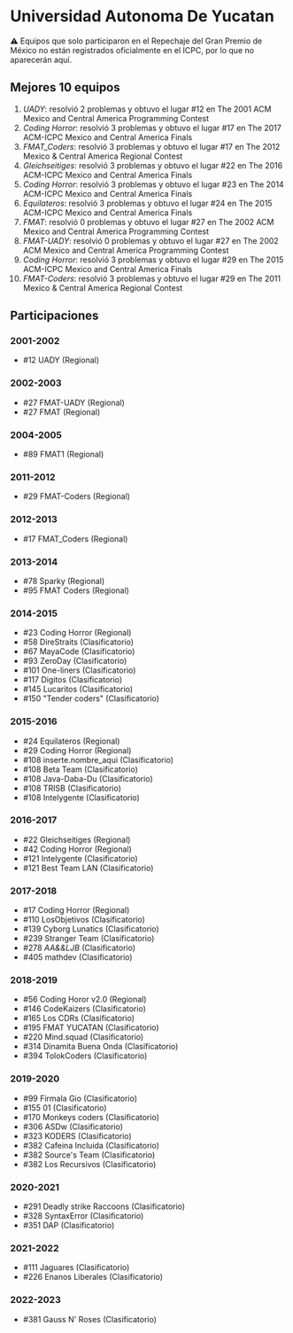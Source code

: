 # Universidad Autonoma De Yucatan

:warning: Equipos que solo participaron en el Repechaje del Gran Premio de México no están registrados oficialmente en el ICPC, por lo que no aparecerán aquí.

## Mejores 10 equipos

1. _UADY_: resolvió 2 problemas y obtuvo el lugar #12 en The 2001 ACM Mexico and Central America Programming Contest
1. _Coding Horror_: resolvió 3 problemas y obtuvo el lugar #17 en The 2017 ACM-ICPC Mexico and Central America Finals
1. _FMAT_Coders_: resolvió 3 problemas y obtuvo el lugar #17 en The 2012 Mexico & Central America Regional Contest
1. _Gleichseitiges_: resolvió 3 problemas y obtuvo el lugar #22 en The 2016 ACM-ICPC Mexico and Central America Finals
1. _Coding Horror_: resolvió 3 problemas y obtuvo el lugar #23 en The 2014 ACM-ICPC Mexico and Central America Finals
1. _Equilateros_: resolvió 3 problemas y obtuvo el lugar #24 en The 2015 ACM-ICPC Mexico and Central America Finals
1. _FMAT_: resolvió 0 problemas y obtuvo el lugar #27 en The 2002 ACM Mexico and Central America Programming Contest
1. _FMAT-UADY_: resolvió 0 problemas y obtuvo el lugar #27 en The 2002 ACM Mexico and Central America Programming Contest
1. _Coding Horror_: resolvió 3 problemas y obtuvo el lugar #29 en The 2015 ACM-ICPC Mexico and Central America Finals
1. _FMAT-Coders_: resolvió 3 problemas y obtuvo el lugar #29 en The 2011 Mexico & Central America Regional Contest

## Participaciones

### 2001-2002

- #12 UADY (Regional)

### 2002-2003

- #27 FMAT-UADY (Regional)
- #27 FMAT (Regional)

### 2004-2005

- #89 FMAT1 (Regional)

### 2011-2012

- #29 FMAT-Coders (Regional)

### 2012-2013

- #17 FMAT_Coders (Regional)

### 2013-2014

- #78 Sparky (Regional)
- #95 FMAT Coders (Regional)

### 2014-2015

- #23 Coding Horror (Regional)
- #58 DireStraits (Clasificatorio)
- #67 MayaCode (Clasificatorio)
- #93 ZeroDay (Clasificatorio)
- #101 One-liners (Clasificatorio)
- #117 Digitos (Clasificatorio)
- #145 Lucaritos (Clasificatorio)
- #150 "Tender coders" (Clasificatorio)

### 2015-2016

- #24 Equilateros (Regional)
- #29 Coding Horror (Regional)
- #108 inserte.nombre_aqui (Clasificatorio)
- #108 Beta Team (Clasificatorio)
- #108 Java-Daba-Du (Clasificatorio)
- #108 TRISB (Clasificatorio)
- #108 Intelygente (Clasificatorio)

### 2016-2017

- #22 Gleichseitiges (Regional)
- #42 Coding Horror (Regional)
- #121 Intelygente (Clasificatorio)
- #121 Best Team LAN (Clasificatorio)

### 2017-2018

- #17 Coding Horror (Regional)
- #110 LosObjetivos (Clasificatorio)
- #139 Cyborg Lunatics (Clasificatorio)
- #239 Stranger Team (Clasificatorio)
- #278 _AA&&LJB_ (Clasificatorio)
- #405 mathdev (Clasificatorio)

### 2018-2019

- #56 Coding Horor v2.0 (Regional)
- #146 CodeKaizers (Clasificatorio)
- #165 Los CDRs (Clasificatorio)
- #195 FMAT YUCATAN (Clasificatorio)
- #220 Mind.squad (Clasificatorio)
- #314 Dinamita Buena Onda (Clasificatorio)
- #394 TolokCoders (Clasificatorio)

### 2019-2020

- #99 Firmala Gio (Clasificatorio)
- #155 01 (Clasificatorio)
- #170 Monkeys coders (Clasificatorio)
- #306 ASDw (Clasificatorio)
- #323 KODERS (Clasificatorio)
- #382 Cafeina Incluida (Clasificatorio)
- #382 Source's Team (Clasificatorio)
- #382 Los Recursivos (Clasificatorio)

### 2020-2021

- #291 Deadly strike Raccoons (Clasificatorio)
- #328 SyntaxError (Clasificatorio)
- #351 DAP (Clasificatorio)

### 2021-2022

- #111 Jaguares (Clasificatorio)
- #226 Enanos Liberales (Clasificatorio)

### 2022-2023

- #381 Gauss N' Roses (Clasificatorio)



